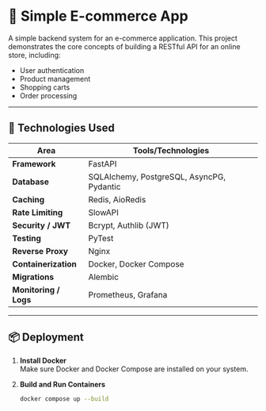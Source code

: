 # 🛒 Simple E-commerce App

A simple backend system for an e-commerce application. This project demonstrates the core concepts of building a RESTful API for an online store, including:

- User authentication  
- Product management  
- Shopping carts  
- Order processing

---

## 🚀 Technologies Used

| Area                  | Tools/Technologies                       |
|-----------------------|------------------------------------------|
| **Framework**         | FastAPI                                  |
| **Database**          | SQLAlchemy, PostgreSQL, AsyncPG, Pydantic |
| **Caching**           | Redis, AioRedis                          |
| **Rate Limiting**     | SlowAPI                                  |
| **Security / JWT**    | Bcrypt, Authlib (JWT)                    |
| **Testing**           | PyTest                                   |
| **Reverse Proxy**     | Nginx                                    |
| **Containerization**  | Docker, Docker Compose                   |
| **Migrations**        | Alembic                                  |
| **Monitoring / Logs** | Prometheus, Grafana                      |

---

## 📦 Deployment

1. **Install Docker**  
   Make sure Docker and Docker Compose are installed on your system.

2. **Build and Run Containers**
   ```bash
   docker compose up --build